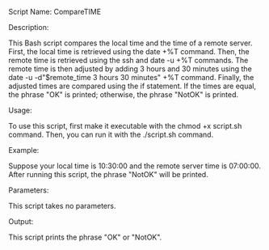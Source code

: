 Script Name: CompareTIME

Description:

This Bash script compares the local time and the time of a remote server. First, the local time is retrieved using the date +%T command. Then, the remote time is retrieved using the ssh and date -u +%T commands. The remote time is then adjusted by adding 3 hours and 30 minutes using the date -u -d"$remote_time 3 hours 30 minutes" +%T command. Finally, the adjusted times are compared using the if statement. If the times are equal, the phrase "OK" is printed; otherwise, the phrase "NotOK" is printed.

Usage:

To use this script, first make it executable with the chmod +x script.sh command. Then, you can run it with the ./script.sh command.

Example:

Suppose your local time is 10:30:00 and the remote server time is 07:00:00. After running this script, the phrase "NotOK" will be printed.

Parameters:

This script takes no parameters.

Output:

This script prints the phrase "OK" or "NotOK".

